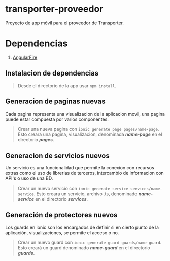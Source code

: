 # transporter-proveedor
Proyecto de app móvil para el proveedor de Transporter.

# Dependencias
1. [AngularFire](https://github.com/angular/angularfire)

## Instalacion de dependencias
> Desde el directorio de la app usar `npm install`.

## Generacion de paginas nuevas
Cada pagina representa una visualizacion de la aplicacion movil, una pagina puede estar compuesta por varios componentes.
> Crear una nueva pagina con `ionic generate page pages/name-page`.
Esto creara una pagina, visualizacion, denominada **_name-page_** en el directorio **_pages_**.

## Generacion de servicios nuevos
Un servicio es una funcionalidad que permite la conexion con recursos extras como el uso de librerias de terceros, intercambio de informacion con API's o uso de una BD.
> Crear un nuevo servicio con `ionic generate service services/name-service`.
Esto creara un servicio, archivo .ts, denominado **_name-service_** en el directorio **_services_**.

## Generación de protectores nuevos
Los guards en ionic son los encargados de definir si en cierto punto de la aplicación, visualizaciones, se permite el acceso o no.
> Crear un nuevo guard con `ionic generate guard guards/name-guard`.
Esto creará un guard denominado **_name-guard_** en el directorio **_guards_**.



